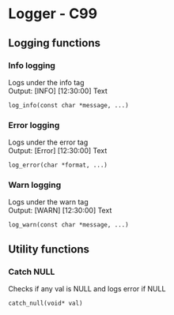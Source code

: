 # Logger - C99

## Logging functions
### Info logging
Logs under the info tag\
Output: [INFO]  [12:30:00] Text
```
log_info(const char *message, ...)
```
### Error logging

Logs under the error tag\
Output: [Error] [12:30:00] Text
```
log_error(char *format, ...)
```

### Warn logging
Logs under the warn tag\
Output: [WARN]  [12:30:00] Text
```
log_warn(const char *message, ...)
```
## Utility functions
### Catch NULL
Checks if any val is NULL and logs error if NULL
```
catch_null(void* val)
```